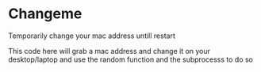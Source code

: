 # Changeme
Temporarily change your mac address untill restart

This code here will grab a mac address and change it on your desktop/laptop and use the random function and the subprocesss to do so
